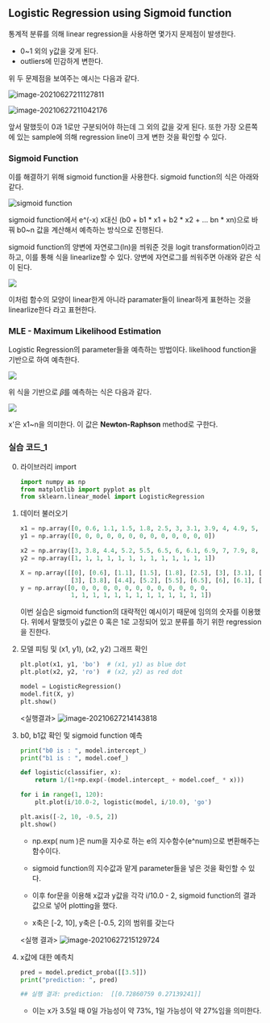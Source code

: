 ## Logistic Regression using Sigmoid function

통계적 분류를 의해 linear regression을 사용하면 몇가지 문제점이 발생한다.

- 0~1 외의 y값을 갖게 된다.
- outliers에 민감하게 변한다.

위 두 문제점을 보여주는 예시는 다음과 같다.



<img src="https://user-images.githubusercontent.com/84625523/124118730-9a20c100-daac-11eb-9f7c-d980926d68cd.png" alt="image-20210627211127811"  />

![image-20210627211042176](https://user-images.githubusercontent.com/84625523/124118759-a6a51980-daac-11eb-8f13-c6d712d4de7c.png)

앞서 말했듯이 0과 1로만 구분되어야 하는데 그 외의 값을 갖게 된다. 
또한 가장 오른쪽에 있는 sample에 의해 regression line이 크게 변한 것을 확인할 수 있다.

### Sigmoid Function

이를 해결하기 위해 sigmoid function을 사용한다. sigmoid function의 식은 아래와 같다.

![sigmoid function](https://user-images.githubusercontent.com/84625523/124118817-b886bc80-daac-11eb-8d3c-5be0fcfb1ab4.png)

sigmoid function에서 e^(-x) x대신 (b0 + b1 * x1 + b2 * x2 + ... bn * xn)으로 바꿔 b0~n 값을 계산해서 예측하는 방식으로 진행된다.

sigmoid function의 양변에 자연로그(ln)을 씌워준 것을 logit transformation이라고 하고, 이를 통해 식을 linearlize할 수 있다. 양변에 자연로그를 씌워주면 아래와 같은 식이 된다.

![](https://user-images.githubusercontent.com/84625523/124119400-701bce80-daad-11eb-9f29-5cba8d943c7f.gif)

이처럼 함수의 모양이 linear한게 아니라 paramater들이 linear하게 표현하는 것을 linearlize한다 라고 표현한다.



### MLE - Maximum Likelihood Estimation

Logistic Regression의 parameter들을 예측하는 방법이다. likelihood function을 기반으로 하여 예측한다.

![](https://user-images.githubusercontent.com/84625523/124119800-ecaead00-daad-11eb-80b0-d9556e6ae07f.png)

위 식을 기반으로 𝛽를 예측하는 식은 다음과 같다.

![](https://user-images.githubusercontent.com/84625523/124120195-6fd00300-daae-11eb-8fba-ee0425222fc3.png)

x'은 x1~n을 의미한다. 이 값은 **Newton-Raphson** method로 구한다.





### 실습 코드_1

0. 라이브러리 import

   ```python
   import numpy as np
   from matplotlib import pyplot as plt
   from sklearn.linear_model import LogisticRegression
   ```

   

1. 데이터 불러오기

   ```python
   x1 = np.array([0, 0.6, 1.1, 1.5, 1.8, 2.5, 3, 3.1, 3.9, 4, 4.9, 5, 5.1])
   y1 = np.array([0, 0, 0, 0, 0, 0, 0, 0, 0, 0, 0, 0, 0])
   
   x2 = np.array([3, 3.8, 4.4, 5.2, 5.5, 6.5, 6, 6.1, 6.9, 7, 7.9, 8, 8.1])
   y2 = np.array([1, 1, 1, 1, 1, 1, 1, 1, 1, 1, 1, 1, 1])
   
   X = np.array([[0], [0.6], [1.1], [1.5], [1.8], [2.5], [3], [3.1], [3.9], [4], [4.9], [5], [5.1], 
                 [3], [3.8], [4.4], [5.2], [5.5], [6.5], [6], [6.1], [6.9], [7], [7.9], [8], [8.1]])
   y = np.array([0, 0, 0, 0, 0, 0, 0, 0, 0, 0, 0, 0, 0, 
                 1, 1, 1, 1, 1, 1, 1, 1, 1, 1, 1, 1, 1])
   ```

   이번 실습은 sigmoid function의 대략적인 예시이기 때문에 임의의 숫자를 이용했다.
   위에서 말했듯이 y값은 0 혹은 1로 고정되어 있고 분류를 하기 위한 regression을 진한다.



2. 모델 피팅 및 (x1, y1), (x2, y2) 그래프 확인

   ```python
   plt.plot(x1, y1, 'bo')  # (x1, y1) as blue dot
   plt.plot(x2, y2, 'ro')  # (x2, y2) as red dot
   
   model = LogisticRegression()
   model.fit(X, y)
   plt.show()
   ```

   <실행결과>
   ![image-20210627214143818](https://user-images.githubusercontent.com/84625523/124118871-ca685f80-daac-11eb-95c5-a200a7e67bc6.png)



3. b0, b1값 확인 및 sigmoid function 예측

   ```python
   print("b0 is : ", model.intercept_)
   print("b1 is : ", model.coef_)
   
   def logistic(classifier, x):
       return 1/(1+np.exp(-(model.intercept_ + model.coef_ * x)))
   
   for i in range(1, 120):
       plt.plot(i/10.0-2, logistic(model, i/10.0), 'go')	
   
   plt.axis([-2, 10, -0.5, 2])
   plt.show()
   ```

   - np.exp( num )은 num을 지수로 하는 e의 지수함수(e^num)으로 변환해주는 함수이다.
   - sigmoid function의 지수값과 맡게 parameter들을 넣은 것을 확인할 수 있다.
   - 이후 for문을 이용해 x값과 y값을 각각 i/10.0 - 2, sigmoid function의 결과값으로 넣어 plotting을 했다. 

   - x축은 [-2, 10], y축은 [-0.5, 2]의 범위를 갖는다

   <실행 결과>
   ![image-20210627215129724](https://user-images.githubusercontent.com/84625523/124118908-d48a5e00-daac-11eb-9416-6bc8417d641d.png)



4. x값에 대한 예측치

   ```python
   pred = model.predict_proba([[3.5]])
   print("prediction: ", pred)
   
   ## 실행 결과: prediction:  [[0.72860759 0.27139241]]
   ```

   - 이는 x가 3.5일 때 0일 가능성이 약 73%, 1일 가능성이 약 27%임을 의미한다.